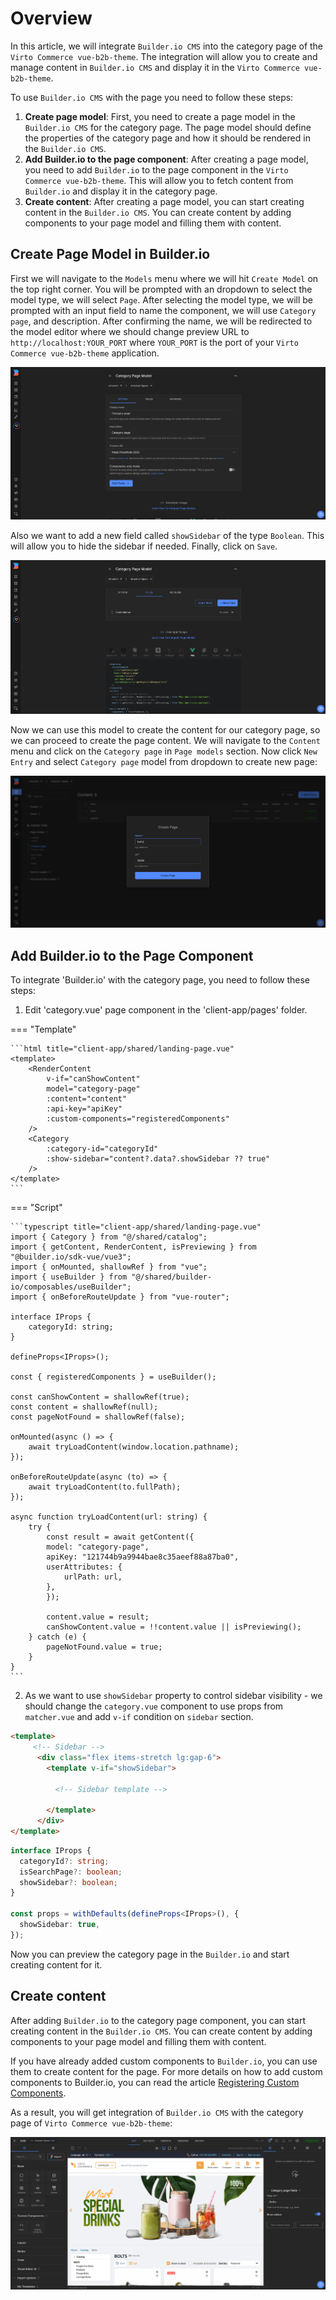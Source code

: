# Overview

In this article, we will integrate `Builder.io CMS` into the category page of the `Virto Commerce vue-b2b-theme`. The integration will allow you to create and manage content in `Builder.io CMS` and display it in the `Virto Commerce vue-b2b-theme`.

To use `Builder.io CMS` with the page you need to follow these steps:

1. **Create page model**: First, you need to create a page model in the `Builder.io CMS` for the category page. The page model should define the properties of the category page and how it should be rendered in the `Builder.io CMS`.
2. **Add Builder.io to the page component**: After creating a page model, you need to add `Builder.io` to the page component in the `Virto Commerce vue-b2b-theme`. This will allow you to fetch content from `Builder.io` and display it in the category page.
3. **Create content**: After creating a page model, you can start creating content in the `Builder.io CMS`. You can create content by adding components to your page model and filling them with content.

## Create Page Model in Builder.io

First we will navigate to the `Models` menu where we will hit `Create Model` on the top right corner. You will be prompted with an dropdown to select the model type, we will select `Page`. After selecting the model type, we will be prompted with an input field to name the component, we will use `Category page`, and description. After confirming the name, we will be redirected to the model editor where we should change preview URL to `http://localhost:YOUR_PORT` where `YOUR_PORT` is the port of your `Virto Commerce vue-b2b-theme` application.

![Catalog Page Block](../media/catalog-page-block-builder.png)

Also we want to add a new field called `showSidebar` of the type `Boolean`. This will allow you to hide the sidebar if needed. Finally, click on `Save`.

![Catalog Page Block Fields](../media/catalog-page-block-fields-builder.png)

Now we can use this model to create the content for our category page, so we can proceed to create the page content. We will navigate to the `Content` menu and click on the `Category page` in `Page models` section. Now click `New Entry` and select `Category page` model from dropdown to create new page:

![Create New Builder Catalog](../media/create-new-builder-catalog.png)

## Add Builder.io to the Page Component

To integrate 'Builder.io' with the category page, you need to follow these steps:

1) Edit 'category.vue' page component in the 'client-app/pages' folder.

=== "Template"

    ```html title="client-app/shared/landing-page.vue"
    <template>
        <RenderContent
            v-if="canShowContent"
            model="category-page"
            :content="content"
            :api-key="apiKey"
            :custom-components="registeredComponents"
        />
        <Category
            :category-id="categoryId"
            :show-sidebar="content?.data?.showSidebar ?? true"
        />
    </template>
    ```

=== "Script"

    ```typescript title="client-app/shared/landing-page.vue"
    import { Category } from "@/shared/catalog";
    import { getContent, RenderContent, isPreviewing } from "@builder.io/sdk-vue/vue3";
    import { onMounted, shallowRef } from "vue";
    import { useBuilder } from "@/shared/builder-io/composables/useBuilder";
    import { onBeforeRouteUpdate } from "vue-router";

    interface IProps {
        categoryId: string;
    }

    defineProps<IProps>();

    const { registeredComponents } = useBuilder();

    const canShowContent = shallowRef(true);
    const content = shallowRef(null);
    const pageNotFound = shallowRef(false);

    onMounted(async () => {
        await tryLoadContent(window.location.pathname);
    });

    onBeforeRouteUpdate(async (to) => {
        await tryLoadContent(to.fullPath);
    });

    async function tryLoadContent(url: string) {
        try {
            const result = await getContent({
            model: "category-page",
            apiKey: "121744b9a9944bae8c35aeef88a87ba0",
            userAttributes: {
                urlPath: url,
            },
            });

            content.value = result;
            canShowContent.value = !!content.value || isPreviewing();
        } catch (e) {
            pageNotFound.value = true;
        }
    }
    ```

2) As we want to use `showSidebar` property to control sidebar visibility - we should change the `category.vue` component to use props from `matcher.vue` and add `v-if` condition on `sidebar` section.

```html title="client-app/shared/catalog/components/category.vue" linenums="1"
<template>
     <!-- Sidebar -->
      <div class="flex items-stretch lg:gap-6">
        <template v-if="showSidebar">

          <!-- Sidebar template -->

        </template>
      </div>
</template>
```

```typescript title="client-app/shared/catalog/components/category.vue" linenums="1"
interface IProps {
  categoryId?: string;
  isSearchPage?: boolean;
  showSidebar?: boolean;
}

const props = withDefaults(defineProps<IProps>(), {
  showSidebar: true,
});
```

Now you can preview the category page in the `Builder.io` and start creating content for it.

## Create content

After adding `Builder.io` to the category page component, you can start creating content in the `Builder.io CMS`. You can create content by adding components to your page model and filling them with content.

If you have already added custom components to `Builder.io`, you can use them to create content for the page. For more details on how to add custom components to Builder.io, you can read the article [Registering Custom Components](./registering-custom-components.md).

As a result, you will get integration of `Builder.io CMS` with the category page of `Virto Commerce vue-b2b-theme`:

![Builder.io Integration](../media/builderio-integration-category-page.png)
